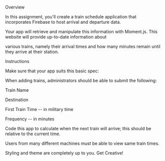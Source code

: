 Overview

In this assignment, you'll create a train schedule application that incorporates Firebase to host arrival and departure data.

Your app will retrieve and manipulate this information with Moment.js. This website will provide up-to-date information about 

various trains, namely their arrival times and how many minutes remain until they arrive at their station.


Instructions


Make sure that your app suits this basic spec:


When adding trains, administrators should be able to submit the following:


Train Name


Destination


First Train Time -- in military time


Frequency -- in minutes




Code this app to calculate when the next train will arrive; this should be relative to the current time.


Users from many different machines must be able to view same train times.


Styling and theme are completely up to you. Get Creative!
